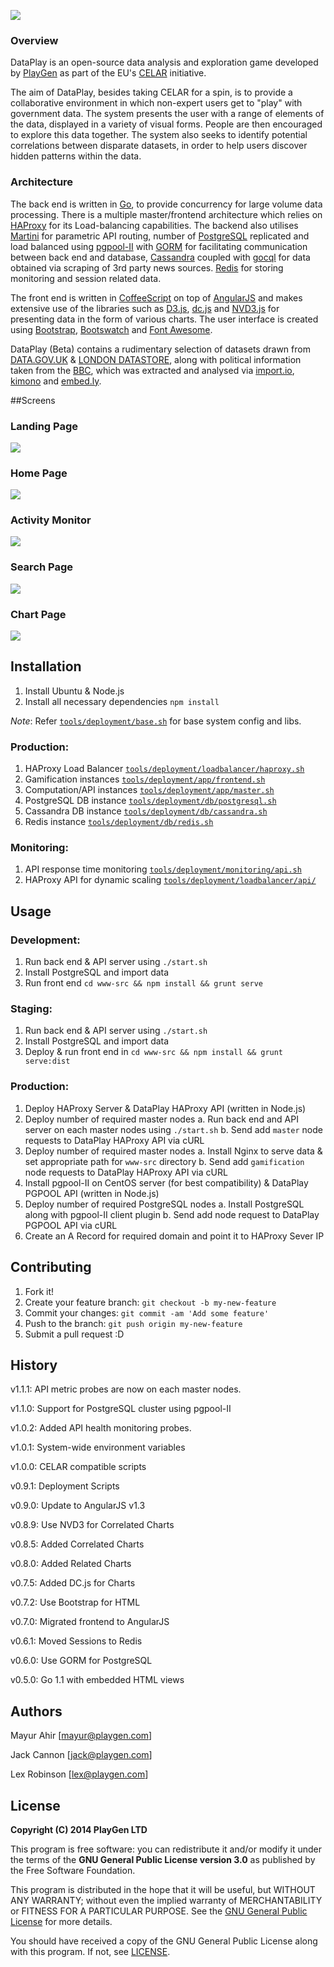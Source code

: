 ![](http://i.imgur.com/l7RwTtQ.png)

### Overview
DataPlay is an open-source data analysis and exploration game developed by [PlayGen](http://playgen.com/) as part of the EU's [CELAR](http://celarcloud.eu) initiative.

The aim of DataPlay, besides taking CELAR for a spin, is to provide a collaborative environment in which non-expert users get to "play" with government data. The system presents the user with a range of elements of the data, displayed in a variety of visual forms. People are then encouraged to explore this data together. The system also seeks to identify potential correlations between disparate datasets, in order to help users discover hidden patterns within the data.

### Architecture
The back end is written in [Go](http://golang.org/), to provide concurrency for large volume data processing. There is a multiple master/frontend architecture which relies on [HAProxy](http://www.haproxy.org/) for its Load-balancing capabilities. The backend also utilises [Martini](https://github.com/go-martini/martini) for parametric API routing, number of [PostgreSQL](http://www.postgresql.org/) replicated and load balanced using [pgpool-II](http://www.pgpool.net/mediawiki/index.php/Main_Page) with [GORM](https://github.com/jinzhu/gorm) for facilitating communication between back end and database, [Cassandra](http://cassandra.apache.org/) coupled with [gocql](https://github.com/gocql/gocql) for data obtained via scraping of 3rd party news sources. [Redis](http://redis.io/) for storing monitoring and session related data.

The front end is written in [CoffeeScript](http://coffeescript.org/) on top of [AngularJS](https://angularjs.org/) and makes extensive use of the libraries such as [D3.js](http://d3js.org/), [dc.js](http://dc-js.github.io/dc.js/) and [NVD3.js](http://nvd3.org/) for presenting data in the form of various charts. The user interface is created using [Bootstrap](http://getbootstrap.com/), [Bootswatch](https://bootswatch.com/) and [Font Awesome](http://fontawesome.io/).

DataPlay (Beta) contains a rudimentary selection of datasets drawn from [DATA.GOV.UK](http://data.gov.uk/) & [LONDON DATASTORE](http://data.london.gov.uk/), along with political information taken from the [BBC](http://www.bbc.co.uk/news/), which was extracted and analysed via [import.io](https://import.io/), [kimono](https://www.kimonolabs.com/) and [embed.ly](http://embed.ly/).

##Screens
### Landing Page
![](http://i.imgur.com/lMcdMYL.png)

### Home Page
![](http://i.imgur.com/81T9n1k.png)

### Activity Monitor
![](http://i.imgur.com/U1gm66j.png)

### Search Page
![](http://i.imgur.com/RbI9YbX.png)

### Chart Page
![](http://i.imgur.com/LP5c5C3.png)

## Installation

1. Install Ubuntu & Node.js
2. Install all necessary dependencies `npm install`

*Note*: Refer [`tools/deployment/base.sh`](tools/deployment/base.sh) for base system config and libs.

### Production:

1. HAProxy Load Balancer [`tools/deployment/loadbalancer/haproxy.sh`](tools/deployment/loadbalancer/haproxy.sh)
2. Gamification instances [`tools/deployment/app/frontend.sh`](tools/deployment/app/frontend.sh)
3. Computation/API instances [`tools/deployment/app/master.sh`](tools/deployment/app/master.sh)
4. PostgreSQL DB instance [`tools/deployment/db/postgresql.sh`](tools/deployment/db/postgresql.sh)
5. Cassandra DB instance [`tools/deployment/db/cassandra.sh`](tools/deployment/db/cassandra.sh)
6. Redis instance [`tools/deployment/db/redis.sh`](tools/deployment/db/redis.sh)

### Monitoring:

1. API response time monitoring [`tools/deployment/monitoring/api.sh`](tools/deployment/monitoring/api.sh)
2. HAProxy API for dynamic scaling [`tools/deployment/loadbalancer/api/`](tools/deployment/loadbalancer/api/)

## Usage

### Development:

1. Run back end & API server using `./start.sh`
2. Install PostgreSQL and import data
3. Run front end `cd www-src && npm install && grunt serve`

### Staging:

1. Run back end & API server using `./start.sh`
2. Install PostgreSQL and import data
3. Deploy & run front end in `cd www-src && npm install && grunt serve:dist`

### Production:

1. Deploy HAProxy Server & DataPlay HAProxy API (written in Node.js)
2. Deploy number of required master nodes
	a. Run back end and API server on each master nodes using `./start.sh`
	b. Send add `master` node requests to DataPlay HAProxy API via cURL
3. Deploy number of required master nodes
	a. Install Nginx to serve data & set appropriate path for `www-src` directory
	b. Send add `gamification` node requests to DataPlay HAProxy API via cURL
4. Install pgpool-II on CentOS server (for best compatibility) & DataPlay PGPOOL API (written in Node.js)
5. Deploy number of required PostgreSQL nodes
	a. Install PostgreSQL along with pgpool-II client plugin
	b. Send add node request to DataPlay PGPOOL API via cURL
6. Create an A Record for required domain and point it to HAProxy Sever IP

## Contributing

1. Fork it!
2. Create your feature branch: `git checkout -b my-new-feature`
3. Commit your changes: `git commit -am 'Add some feature'`
4. Push to the branch: `git push origin my-new-feature`
5. Submit a pull request :D

## History

v1.1.1: 	API metric probes are now on each master nodes.

v1.1.0: 	Support for PostgreSQL cluster using pgpool-II

v1.0.2: 	Added API health monitoring probes.

v1.0.1: 	System-wide environment variables

v1.0.0: 	CELAR compatible scripts

v0.9.1: 	Deployment Scripts

v0.9.0: 	Update to AngularJS v1.3

v0.8.9: 	Use NVD3 for Correlated Charts

v0.8.5: 	Added Correlated Charts

v0.8.0: 	Added Related Charts

v0.7.5: 	Added DC.js for Charts

v0.7.2: 	Use Bootstrap for HTML

v0.7.0: 	Migrated frontend to AngularJS

v0.6.1: 	Moved Sessions to Redis

v0.6.0: 	Use GORM for PostgreSQL

v0.5.0: 	Go 1.1 with embedded HTML views

## Authors

Mayur Ahir [mayur@playgen.com]

Jack Cannon [jack@playgen.com]

Lex Robinson [lex@playgen.com]

## License

**Copyright (C) 2014 PlayGen LTD**

This program is free software: you can redistribute it and/or modify it under the terms of the **GNU General Public License version 3.0** as published by the Free Software Foundation.

This program is distributed in the hope that it will be useful, but WITHOUT ANY WARRANTY; without even the implied warranty of MERCHANTABILITY or FITNESS FOR A PARTICULAR PURPOSE. See the [GNU General Public License](LICENSE.md) for more details.

You should have received a copy of the GNU General Public License along with this program. If not, see [LICENSE](LICENSE.md).
